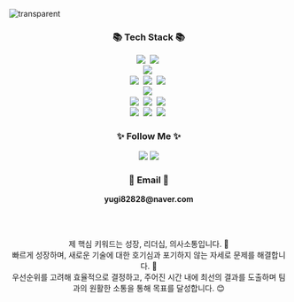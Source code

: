 ![transparent](https://capsule-render.vercel.app/api?type=transparent&fontColor=A8D5BA&text=JangHyun's%20GitHub%20&height=150&fontSize=60&desc=Welcome!&descAlignY=75&descAlign=60)
<br>

<h3 align="center">📚 Tech Stack 📚</h3>
<p align="center">
  <!-- Language -->
  <img src="https://img.shields.io/badge/java-007396?style=flat-square&logo=openjdk&logoColor=white">&nbsp <!-- Java (JDK 17) -->
  <img src="https://img.shields.io/badge/intellij idea-000000?style=flat-square&logo=intellijidea&logoColor=white">&nbsp <!-- IntelliJ -->
  <br>
  <!-- Backend -->
  <img src="https://img.shields.io/badge/spring boot-6DB33F?style=flat-square&logo=springboot&logoColor=white">&nbsp <!-- Spring Boot -->
  <br>
  <!-- DevOps -->
  <img src="https://img.shields.io/badge/docker-2496ED?style=flat-square&logo=docker&logoColor=white">&nbsp <!-- Docker -->
  <img src="https://img.shields.io/badge/nginx-009639?style=flat-square&logo=nginx&logoColor=white">&nbsp <!-- Nginx -->
  <img src="https://img.shields.io/badge/github actions-2088FF?style=flat-square&logo=githubactions&logoColor=white">&nbsp <!-- GitHub Actions -->
  <br>
  <img src="https://img.shields.io/badge/AWS-232F3E?style=flat-square&logo=aws&logoColor=white">&nbsp <!-- AWS -->
  <br>
  <!-- DB -->
  <img src="https://img.shields.io/badge/mysql-4479A1?style=flat-square&logo=mysql&logoColor=white">&nbsp <!-- MySQL -->
  <img src="https://img.shields.io/badge/mariaDB-003545?style=flat-square&logo=mariaDB&logoColor=white">&nbsp <!-- MariaDB -->
  <img src="https://img.shields.io/badge/redis-DC382D?style=flat-square&logo=redis&logoColor=white">&nbsp <!-- Redis (ElasticCache) -->
  <br>
  <!-- ETC -->
  <img src="https://img.shields.io/badge/git-F05032?style=flat-square&logo=git&logoColor=white">&nbsp <!-- Git -->
  <img src="https://img.shields.io/badge/slack-4A154B?style=flat-square&logo=slack&logoColor=white">&nbsp <!-- Slack -->
  <img src="https://img.shields.io/badge/notion-000000?style=flat-square&logo=notion&logoColor=white">&nbsp <!-- Notion -->
</p>


<h3 align="center">✨ Follow Me ✨</h3>
<p align="center">
  <a href="https://wkdgus1111.tistory.com" target="_blank"><img src="https://img.shields.io/badge/Tistory-535D6C?style=flat-square&logo=Tistory&logoColor=white"/></a>
  <a href="https://titanium-roquefort-ec0.notion.site/8e6e7ce22abe4a35ba4192692f18f976?pvs=4" target="_blank"><img src="https://img.shields.io/badge/Notion-000000?style=flat-square&logo=Notion&logoColor=white"/></a>
</p>

<h3 align="center">📧 Email 📧</h3>
<p align="center">
  <Strong>yugi82828@naver.com</Strong>
</p>

<br>

<p align="center"> <br> 제 핵심 키워드는 성장, 리더십, 의사소통입니다. 🌟<br> 빠르게 성장하며, 새로운 기술에 대한 호기심과 포기하지 않는 자세로 문제를 해결합니다. 🚀<br> 우선순위를 고려해 효율적으로 결정하고, 주어진 시간 내에 최선의 결과를 도출하며 팀과의 원활한 소통을 통해 목표를 달성합니다. 😊 <br> </p>

<br>
